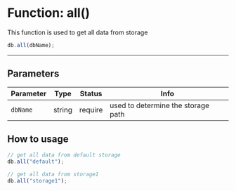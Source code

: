 # Function: all()

This function is used to get all data from storage

```js
db.all(dbName);
```

---
## Parameters

| Parameter | Type | Status | Info | 
| --- | --- | --- | --- | 
| `dbName` | string | require | used to determine the storage path |

## How to usage

```js
// get all data from default storage
db.all("default");

// get all data from storage1
db.all("storage1");
```
